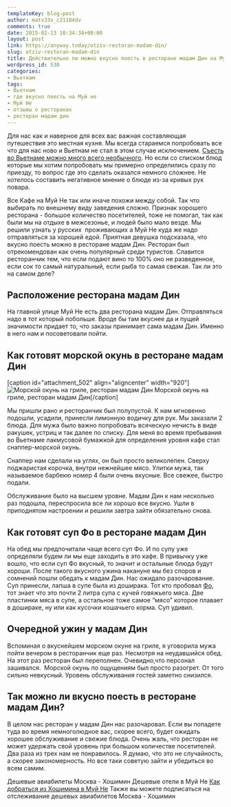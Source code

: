 ```yaml
---
templateKey: blog-post
author: matv33v_c21184dv
comments: true
date: 2015-02-13 10:34:34+00:00
layout: post
link: https://anyway.today/otziv-restoran-madam-din/
slug: otziv-restoran-madam-din
title: Действительно ли можно вкусно поесть в ресторане мадам Дин на Муй Не?
wordpress_id: 530
categories:
- Вьетнам
tags:
- Вьетнам
- где вкусно поесть на Муй не
- Муй Не
- отзывы о ресторанах
- ресторан мадам дин
---
```


Для нас как и наверное для всех вас важная составляющая путешествия это местная кухня. Мы всегда стараемся попробовать все что для нас ново и Вьетнам не стал в этом случае исключением. [Съесть во Вьетнаме можно много всего необычного](http://anyway.today/chto-poprobovat-vo-vietname/). Но если со списком блюд которые мы хотим попробовать мы примерно определились сразу по приезду, то вопрос где это сделать оказался немного сложнее. Не хотелось составить негативное мнение о блюде из-за кривых рук повара.




Все Кафе на Муй Не так или иначе похожи между собой. Так что выбирать по внешнему виду заведения сложно. Признак хорошего ресторана - большое количество посетителей, тоже не помогал, так как были мы на отдыхе в межсезонье, и людей было мало везде. Мы решили узнать у русских  проживающих а Муй Не куда же надо отправляться за хорошей едой. Приятная девушка подсказала, что вкусно поесть можно в ресторане мадам Дин. Ресторан был отрекомендован как очень популярный среди туристов. Славится ресторанчик тем, что если подают вино то 100% оно не разведенное, если сок то самый натуральный, если рыба то самая свежая. Так ли это на самом деле?




<!-- more -->





## Расположение ресторана мадам Дин




На главной улице Муй Не есть два ресторана мадам Дин. Отправляться надо в тот который побольше. Вроде бы там вкуснее да и пущей значимости придает то, что заказы принимает сама мадам Дин. Именно в него нам и посоветовали пойти.





## Как готовят морской окунь в ресторане мадам Дин


[caption id="attachment_502" align="aligncenter" width="920"]![Морской окунь на гриле, ресторан мадам Дин](https://img-fotki.yandex.ru/get/2/27506135.0/0_fde7e_d6ddb61b_orig) Морской окунь на гриле, ресторан мадам Дин[/caption]


Мы пришли рано и ресторанчик был полупустой. К нам мгновенно подошли, усадили, принесли лимонную водичку для рук. Мы заказали 2 блюда. Для мужа было важно попробовать всяческую нечисть в виде ракушек, устриц и так далее по списку. Для меня во время пребывания во Вьетнаме лакмусовой бумажкой для определения уровня кафе стал снаппер-морской окунь.




Снаппер нам сделали на углях, он был просто великолепен. Сверху поджаристая корочка, внутри нежнейшее мясо. Улитки мужа, так называемое барбекю номер 4 были очень вкусные. Все свежее, быстро подали.




Обслуживание было на высшем уровне. Мадам Дин к нам несколько раз подошла, переспросила все ли хорошо все вкусно. Ушли в приподнятом настроении и решили завтра зайти обязательно снова.





## Как готовят суп Фо в ресторане мадам Дин




На обед мы предпочитали чаще всего суп Фо. И по супу уже определяли будем ли мы еще заходить в это кафе. В привычку уже вошло, что если суп Фо вкусный, то значит и остальные блюда будут хороши. После такого вкусного ужина накануне мы без споров и сомнений пошли обедать к мадам Дин. Нас ожидало разочарование. Суп принесли, лапша в супе была из доширака. Тот кто пробовал [Фо](http://anyway.today/chto-poprobovat-vo-vietname/), тот знает что это почти 2 литра супа с кучей говяжьего мяса. Две пластинки мяса в супе, а остальное тоже самое “мясо” которое плавает в дошираке, ну или как кусочки кошачьего корма. Суп удивил.





## Очередной ужин у мадам Дин




Вспоминая о вкуснейшем морском окуне на гриле, я уговорила мужа пойти вечером в ресторанчик еще раз. Несмотря на неудавшийся обед. На этот раз ресторан был переполнен. Очевидно,что персонал зашивался.  Морской окунь по ощущениям был просто разогрет. От того сильно невкусный. Уровень обслуживания гостей заметно снизился.





## Так можно ли вкусно поесть в ресторане мадам Дин?




В целом нас ресторан у мадам Дин нас разочаровал. Если вы попадете туда во время немноголюдное вас, скорее всего, будет ожидать хорошее обслуживание и свежие блюда. Очень жаль, что ресторан не может удержать свой уровень при большом количестве посетителей. Два раза из трех нам не понравилось. Я думаю, что это не случайность, а скорее закономерность. Но все таки советую зайти и убедиться во всем самим.


Дешевые авиабилеты Москва - Хошимин
Дешевые отели в Муй Не  [Как добраться из Хошимина в Муй Не](http://c1.travelpayouts.com/click?shmarker=14510&promo_id=150&source_type=link&type=click) Также вы можете подписаться на отслеживание дешевых авиабилетов Москва - Хошимин
